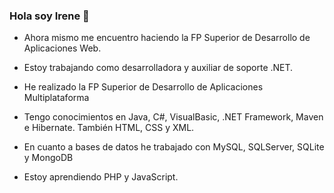 ### Hola soy Irene 👋

- Ahora mismo me encuentro haciendo la FP Superior de Desarrollo de Aplicaciones Web.
- Estoy trabajando como desarrolladora y auxiliar de soporte .NET.
- He realizado la FP Superior de Desarrollo de Aplicaciones Multiplataforma

- Tengo conocimientos en Java, C#, VisualBasic, .NET Framework, Maven e Hibernate. También HTML, CSS y XML.
- En cuanto a bases de datos he trabajado con MySQL, SQLServer, SQLite y MongoDB
- Estoy aprendiendo PHP y JavaScript.

<!--
**irenee214/irenee214** is a ✨ _special_ ✨ repository because its `README.md` (this file) appears on your GitHub profile.

Here are some ideas to get you started:

- 🔭 I’m currently working on ...
- 🌱 I’m currently learning ...
- 👯 I’m looking to collaborate on ...
- 🤔 I’m looking for help with ...
- 💬 Ask me about ...
- 📫 How to reach me: ...
- 😄 Pronouns: ...
- ⚡ Fun fact: ...
-->
